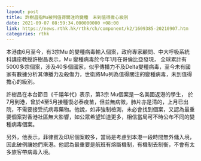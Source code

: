```yaml
---
layout: post
title: 許樹昌指Mu被列值得關注的變種　未到值得擔心級別
date: 2021-09-07 08:59:34.000000000 +08:00
link: https://news.rthk.hk/rthk/ch/component/k2/1609385-20210907.htm
categories: rthk
---
```


本港由6月至今，有3宗Mu 的變種病毒輸入個案，政府專家顧問、中大呼吸系統科講座教授許樹昌表示，Mu 變種病毒於今年1月在哥倫比亞發現， 全球累計有5000多宗個案，涉及40多個國家，似乎傳播力不及Delta變種病毒，至今未有國家有數據分析其傳播力及殺傷力，世衛將Mu列為值得關注的變種病毒，未到值得擔心的級別。

許樹昌在本台節目《千禧年代》表示，第3宗 Mu個案是一名美國返港的學生， 於7月到港，曾於4至5月接種復必泰疫苗，但並無病徵，肺片亦是清的，上月已出院，不需要接受抗病毒藥物。他說，如非強制檢測，未必會找到個案，又認為最重要個案對香港社區無大影響，如公眾希望知道更多，相信當局可不時公布不同的變種病毒個案。

另外，他表示，菲律賓及印尼個案較多，當局是考慮到本港一段時間無外傭入境，因此破例讓她們來港。他認為最重要是航班有熔斷機制，有機制去制衡，不會有太多旅客帶病毒入境。
